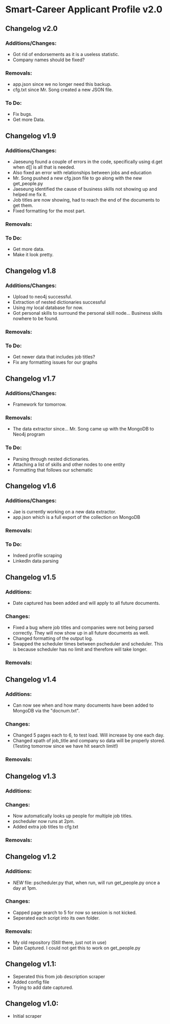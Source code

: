 # Smart-Career Applicant Profile v2.0

## Changelog v2.0
### Additions/Changes:
+ Got rid of endorsements as it is a useless statistic.
+ Company names should be fixed?
### Removals:
+ app.json since we no longer need this backup.
+ cfg.txt since Mr. Song created a new JSON file.
### To Do:
+ Fix bugs.
+ Get more Data.

## Changelog v1.9
### Additions/Changes:
+ Jaeseung found a couple of errors in the code, specifically using d.get when d[] is all that is needed.
+ Also fixed an error with relationships between jobs and education
+ Mr. Song pushed a new cfg.json file to go along with the new get_people.py
+ Jaeseung identified the cause of business skills not showing up and helped me fix it.
+ Job titles are now showing, had to reach the end of the documents to get them.
+ Fixed formatting for the most part.
### Removals:
### To Do:
+ Get more data.
+ Make it look pretty.

## Changelog v1.8
### Additions/Changes:
+ Upload to neo4j successful.
+ Extraction of nested dictionaries successful
+ Using my local database for now.
+ Got personal skills to surround the personal skill node... Business skills nowhere to be found.
### Removals:
### To Do:
+ Get newer data that includes job titles?
+ Fix any formatting issues for our graphs

## Changelog v1.7
### Additions/Changes:
+ Framework for tomorrow.
### Removals:
+ The data extractor since... Mr. Song came up with the MongoDB to Neo4j program
### To Do:
+ Parsing through nested dictionaries.
+ Attaching a list of skills and other nodes to one entity
+ Formatting that follows our schematic

## Changelog v1.6
### Additions/Changes:
+ Jae is currently working on a new data extractor.
+ app.json which is a full export of the collection on MongoDB
### Removals:
### To Do:
+ Indeed profile scraping
+ LinkedIn data parsing

## Changelog v1.5
### Additions:
+ Date captured has been added and will apply to all future documents.
### Changes:
+ Fixed a bug where job titles and companies were not being parsed correctly. 
They will now show up in all future documents as well.
+ Changed formatting of the output log.
+ Swapped the scheduler times between pscheduler and scheduler. This is because scheduler
has no limit and therefore will take longer.
### Removals:

## Changelog v1.4
### Additions:
+ Can now see when and how many documents have been added to MongoDB via the "docnum.txt".
### Changes:
+ Changed 5 pages each to 6, to test load. Will increase by one each day.
+ Changed xpath of job_title and company so data will be properly stored.
  (Testing tomorrow since we have hit search limit!)
### Removals:

## Changelog v1.3
### Additions:
### Changes:
+ Now automatically looks up people for multiple job titles.
+ pscheduler now runs at 2pm.
+ Added extra job titles to cfg.txt
### Removals:

## Changelog v1.2
### Additions:
+ *NEW* file: pscheduler.py that, when run, will run get_people.py once a day at 1pm.
### Changes:
+ Capped page search to 5 for now so session is not kicked.
+ Seperated each script into its own folder.
### Removals:
+ My old repository (Still there, just not in use)
+ Date Captured. I could not get this to work on get_people.py

## Changelog v1.1:
+ Seperated this from job description scraper
+ Added config file
+ Trying to add date captured.

## Changelog v1.0:
+ Initial scraper
